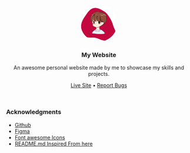 <div align="center">
   <img width=100 style="border-radius:50%" height=100 src="./images/rishikesh-me.png"/>
   <h3 >My Website</h3>
   
   <p>An awesome personal website made by me to showcase my skills and projects.</p>
    
   <a href="https://rishikesh0-7.github.io">Live Site</a> •
   <a href="https://github.com/Rishikesh0-7/rishikesh0-7.github.io/issues">Report Bugs</a>
   <br>
   
</div>
<br>
<div align="left">
   <h3>Acknowledgments

</h3>
   <ul>
      <li><a href="https://github.com">Github</a></li>
      <li><a href="https://figma.com">Figma</a></li>
      <li><a href="https://fontawesome.com/icons">Font awesome Icons</a></li>
      <li><a href="https://github.com/MrArkon/mrarkon.github.io">README.md Inspired From here</a></li>
   </ul>
</div>
